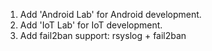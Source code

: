 
1. Add 'Android Lab' for Android development.
2. Add 'IoT Lab' for IoT development.
3. Add fail2ban support: rsyslog + fail2ban

